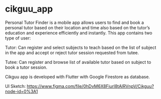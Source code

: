 # cikguu_app

Personal Tutor Finder is a mobile app allows users to find and book a personal tutor based on their location and time also based on the tutor’s education and experience efficiently and instantly. This app contains two type of user:

Tutor:
Can register and select subjects to teach based on the list of subject in the app and accept or reject tutor session requested from tutee.

Tutee:
Can register and browse list of available tutor based on subject to book a tutor session.

Cikguu app is developed with Flutter with Google Firestore as database.

UI Sketch:
https://www.figma.com/file/0hDvM6X8Fiurl8tAlRVnpV/Cikguu?node-id=0%3A1
